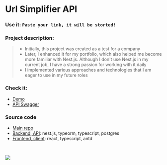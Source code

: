 # Url Simplifier API

### Use it: `Paste your link, it will be storted!`

### Project description: 
> - Initially, this project was created as a test for a company
> - Later, I enhanced it for my portfolio, which also helped me become more familiar with Nest.js. Although I don't use Nest.js in my current job, I have a strong passion for working with it daily
> - I implemented various approaches and technologies that I am eager to use in my future roles

### Check it:

- [Demo](https://3-n.in/6)
- [API Swagger](https://3-n.in/7)

### Source code

- [Main repo](https://3-n.in/3)
- [Backend, API](https://3-n.in/2): nest.js, typeorm, typescript, postgres
- [Frontend, client](https://3-n.in/4): react, typescript, antd

<br>

![](https://i.ibb.co/9cr8V0S/Screenshot-2024-05-22-at-1-06-33.png)
